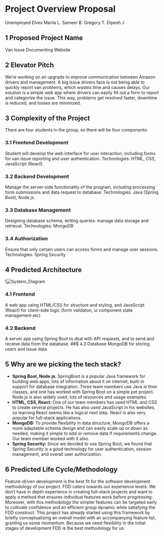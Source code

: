 ﻿# Project Overview Proposal
Unemployed Elves
Mariia L. Sameer B. Gregory T. Dipesh J

## 1 Proposed Project Name
Van Issue Documenting Website

## 2 Elevator Pitch
We’re working on an upgrade to improve communication between Amazon drivers
and management. A big issue drivers face is not being able to quickly report van
problems, which wastes time and causes delays. Our solution is a simple web app
where drivers can easily fill out a form to report and categorize the issue. This
way, problems get resolved faster, downtime is reduced, and losses are minimized.

## 3 Complexity of the Project
There are four students in the group, so there will be four components:

### 3.1 Frontend Development
Student will develop the web interface for user interaction, including forms for van
issue reporting and user authentication.
Technologies: HTML, CSS, JavaScript (React).

### 3.2 Backend Development
Manage the server-side functionality of the program, including processing form
submissions and data request to database.
Technologies: Java (Spring Boot), Node.js.

### 3.3 Database Management
Designing database schema, writing queries: manage data storage and retrieval.
Technologies: MongoDB

### 3.4 Authorization
Ensure that only certain users can access forms and manage user sessions.
Technologies: Spring Security

## 4 Predicted Architecture
!![System_Diagram](https://github.com/user-attachments/assets/61a47133-bd42-4cfe-9ca7-9370a2aa8d63)

### 4.1 Frontend
A web app using HTML/CSS for structure and styling, and JavaScript (React)
for client-side logic (form validaton, ui component state management etc)
### 4.2 Backend
A server app using Spring Boot to deal with API requests, and to send and receive
data from the database.
##$ 4.3 Database
MongoDB for storing users and issue data.


## 5 Why are we picking the tech stack?
- **Spring Boot, Node.js**: SpringBoot is a popular Java framework for building
web apps, lots of information about it on internet, built-in support for database
integration. Three team members use Java in their classes, and one has worked
with Spring Boot on a simple pet project. Node.js is also widely used, lots of
resources and usage examples.
- **HTML, CSS, React:** One of our team members has used HTML and CSS to
create several projects. He has also used JavaScript in his websites, so learning
React seems like a logical next step. React is also very popular for full-stack
applications.
- **MongoDB:** To provide flexibility in data structure, MongoDB offers a more
adaptable schema design and can easily scale up or down as needed, making it
simple to add or remove data if requirements change. Our team member worked
with it also.
- **Spring Security:** Since we decided to use Spring Boot, we found that Spring
Security is a good technology for user authentication, session management, and
overall user authorization.

## 6 Predicted Life Cycle/Methodology
Feature-driven development is the best fit for the software development methodology of our project. FDD caters towards our experience levels. We don’t have in
depth experience in creating full-stack projects and want to apply a method that
ensures individual features work before progressing. Moreover, with this methodology the simpler features can be targeted early to cultivate confidence and an
efficient group dynamic while satisfying the FDD construct. This project has
already started using this framework by briefly conceptualizing an overall model
with an accompanying feature list, granting us some momentum. Because we need
flexibility in the initial stages of development FDD is the best methodology for us.
